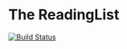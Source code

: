 # The ReadingList

[![Build Status](https://travis-ci.org/gregoriomelo/readinglist-web.svg?branch=master)](https://travis-ci.org/gregoriomelo/readinglist-web)
